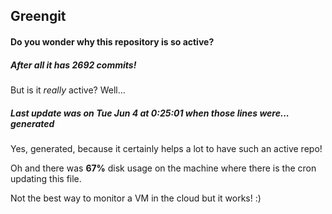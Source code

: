 ## Greengit

#### Do you wonder why this repository is so active?

##### After all it has 2692 commits!

But is it *really* active? Well...

##### Last update was on Tue Jun 4 at 0:25:01 when those lines were... generated

Yes, generated, because it certainly helps a lot to have such an active repo!

Oh and there was **67%** disk usage on the machine
where there is the cron updating this file.

Not the best way to monitor a VM in the cloud but it works! :)
